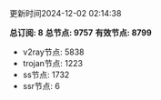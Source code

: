 更新时间2024-12-02 02:14:38

**总订阅: 8**
**总节点: 9757**
**有效节点: 8799**
- v2ray节点: 5838
- trojan节点: 1223
- ss节点: 1732
- ssr节点: 6
